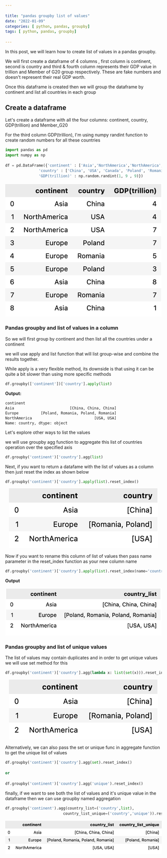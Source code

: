 ```yaml
---

title: "pandas groupby list of values"
date: "2022-01-09"
categories: [ python, pandas, groupby]
tags: [ python, pandas, groupby]

---
```


In this post, we will learn how to create list of values in a pandas groupby.

We will first create a dataframe of 4 columns , first column is continent, second is country and third & fourth column represents their GDP value in trillion and Member of G20 group respectively. These are fake numbers and doesn't represent their real GDP worth.

Once this dataframe is created then we will group the dataframe by continent and list all countries in each group

## Create a dataframe

Let's create a dataframe with all the four columns: continent, country, GDP(trillion) and Member_G20

For the third column GDP(trillion), I'm using numpy randint function to create random numbers for all these countries 

```python
import pandas as pd
import numpy as np

df = pd.DataFrame({'continent' : ['Asia','NorthAmerica','NorthAmerica','Europe','Europe', 'Europe','Asia', 'Europe', 'Asia'],
               'country' : ['China', 'USA', 'Canada', 'Poland', 'Romania', 'Italy', 'India', 'Germany', 'Russia'],
               'GDP(trillion)' : np.random.randint(1, 9 , 9)})
```

<p align="center">
  <img src="/images/2022/01/pandas_grpby_list-values-1.png">
</p>

### Pandas groupby and list of values in a column

So we will first group by continent and then list all the countries under a continent

we will use apply and list function that will list group-wise and combine the results together.

While apply is a very flexible method, its downside is that using it can be quite a bit slower than using more specific methods

```python
df.groupby(['continent'])['country'].apply(list)
```
**Output:**

```
continent
Asia                         [China, China, China]
Europe          [Poland, Romania, Poland, Romania]
NorthAmerica                            [USA, USA]
Name: country, dtype: object
```

Let's explore other ways to list the values

we will use groupby agg function to aggregate this list of countries operation over the specified axis

```python
df.groupby('continent')['country'].agg(list)
```

Next, if you want to return a datafame with the list of values as a column then just reset the index as shown below

```python
df.groupby('continent')['country'].apply(list).reset_index()
```

<p align="center">
  <img src="/images/2022/01/pandas_grpby_list-values-5.png">
</p>



Now if you want to rename this column of list of values then pass name parameter in the reset_index function as your new column name


```python
df.groupby('continent')['country'].apply(list).reset_index(name='country_list')
```
**Output**

<p align="center">
  <img src="/images/2022/01/pandas_grpby_list-values-2.png">
</p>



### Pandas groupby and list of unique values

The list of values may contain duplicates and in order to get unique values we will use set method for this


```python
df.groupby('continent')['country'].agg(lambda x: list(set(x))).reset_index()
```

<p align="center">
  <img src="/images/2022/01/pandas_grpby_list-values-4.png">
</p>


Alternatively, we can also pass the set or unique func in aggregate function to get the unique list of values 

```python
df.groupby('continent')['country'].agg(set).reset_index()

or

df.groupby('continent')['country'].agg('unique').reset_index()
```

finally, if we want to see both the list of values and it's unique value in the dataframe then we can use groupby named aggregation


```python
df.groupby('continent').agg(country_list=('country',list),
                          country_list_unique=('country','unique')).reset_index()
```

<p align="center">
  <img src="/images/2022/01/pandas_grpby_list-values-3.png">
</p>



  






